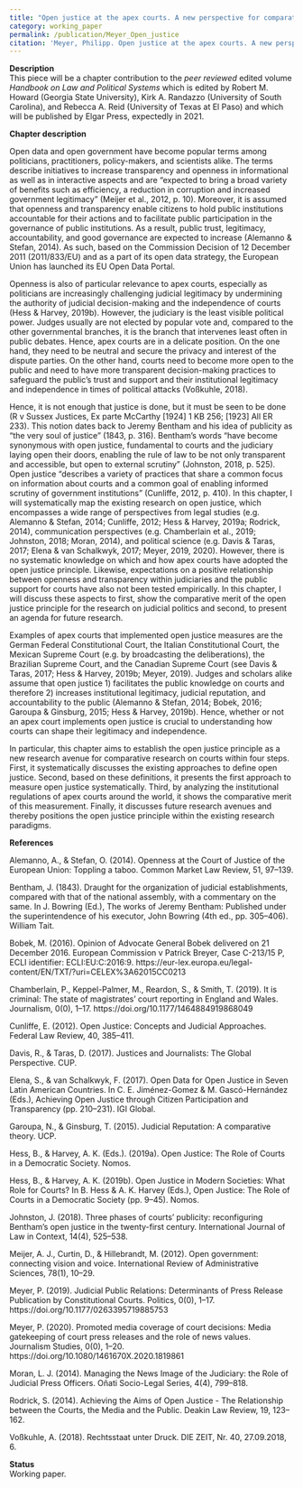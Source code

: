 ```yaml
---
title: "Open justice at the apex courts. A new perspective for comparative research on courts."
category: working_paper
permalink: /publication/Meyer_Open_justice
citation: 'Meyer, Philipp. Open justice at the apex courts. A new perspective for comparative research on courts. Working paper.'
---
```


<p><b>Description</b><br>
This piece will be a chapter contribution to the <i>peer reviewed</i> edited volume <i>Handbook on Law and Political Systems</i> which is edited by Robert M. Howard (Georgia State University), Kirk A. Randazzo (University of South Carolina), and Rebecca A. Reid (University of Texas at El Paso) and which will be published by Elgar Press, expectedly in 2021.</p> 


<p><b>Chapter description</b><br>
<p>Open data and open government have become popular terms among politicians, practitioners, policy-makers, and scientists alike. The terms describe initiatives to increase transparency and openness in informational as well as in interactive aspects and are “expected to bring a broad variety of benefits such as efficiency, a reduction in corruption and increased government legitimacy” (Meijer et al., 2012, p. 10). Moreover, it is assumed that openness and transparency enable citizens to hold public institutions accountable for their actions and to facilitate public participation in the governance of public institutions. As a result, public trust, legitimacy, accountability, and good governance are expected to increase (Alemanno & Stefan, 2014). As such, based on the Commission Decision of 12 December 2011 (2011/833/EU) and as a part of its open data strategy, the European Union has launched its EU Open Data Portal.  </p>
  
<p>Openness is also of particular relevance to apex courts, especially as politicians are increasingly challenging judicial legitimacy by undermining the authority of judicial decision-making and the independence of courts (Hess & Harvey, 2019b). However, the judiciary is the least visible political power. Judges usually are not elected by popular vote and, compared to the other governmental branches, it is the branch that intervenes least often in public debates. Hence, apex courts are in a delicate position. On the one hand, they need to be neutral and secure the privacy and interest of the dispute parties. On the other hand, courts need to become more open to the public and need to have more transparent decision-making practices to safeguard the public’s trust and support and their institutional legitimacy and independence in times of political attacks (Voßkuhle, 2018).</p>

<p>Hence, it is not enough that justice is done, but it must be seen to be done (R v Sussex Justices, Ex parte McCarthy [1924] 1 KB 256; [1923] All ER 233). This notion dates back to Jeremy Bentham and his idea of publicity as “the very soul of justice” (1843, p. 316). Bentham’s words “have become synonymous with open justice, fundamental to courts and the judiciary laying open their doors, enabling the rule of law to be not only transparent and accessible, but open to external scrutiny” (Johnston, 2018, p. 525). Open justice “describes a variety of practices that share a common focus on information about courts and a common goal of enabling informed scrutiny of government institutions” (Cunliffe, 2012, p. 410). In this chapter, I will systematically map the existing research on open justice, which encompasses a wide range of perspectives from legal studies (e.g. Alemanno & Stefan, 2014; Cunliffe, 2012; Hess & Harvey, 2019a; Rodrick, 2014), communication perspectives (e.g. Chamberlain et al., 2019; Johnston, 2018; Moran, 2014), and political science (e.g. Davis & Taras, 2017; Elena & van Schalkwyk, 2017; Meyer, 2019, 2020). However, there is no systematic knowledge on which and how apex courts have adopted the open justice principle. Likewise, expectations on a positive relationship between openness and transparency within judiciaries and the public support for courts have also not been tested empirically. In this chapter, I will discuss these aspects to first, show the comparative merit of the open justice principle for the research on judicial politics and second, to present an agenda for future research.</p> 

<p>Examples of apex courts that implemented open justice measures are the German Federal Constitutional Court, the Italian Constitutional Court, the Mexican Supreme Court (e.g. by broadcasting the deliberations), the Brazilian Supreme Court, and the Canadian Supreme Court (see Davis & Taras, 2017; Hess & Harvey, 2019b; Meyer, 2019). Judges and scholars alike assume that open justice 1) facilitates the public knowledge on courts and therefore 2) increases institutional legitimacy, judicial reputation, and accountability to the public (Alemanno & Stefan, 2014; Bobek, 2016; Garoupa & Ginsburg, 2015; Hess & Harvey, 2019b). Hence, whether or not an apex court implements open justice is crucial to understanding how courts can shape their legitimacy and independence. </p>

<p>In particular, this chapter aims to establish the open justice principle as a new research avenue for comparative research on courts within four steps. First, it systematically discusses the existing approaches to define open justice. Second, based on these definitions, it presents the first approach to measure open justice systematically. Third, by analyzing the institutional regulations of apex courts around the world, it shows the comparative merit of this measurement. Finally, it discusses future research avenues and thereby positions the open justice principle within the existing research paradigms.</p></p>

<p><b>References</b><br>
<p>Alemanno, A., & Stefan, O. (2014). Openness at the Court of Justice of the European Union: Toppling a taboo. Common Market Law Review, 51, 97–139.</p>
  
<p>Bentham, J. (1843). Draught for the organization of judicial establishments, compared with that of the national assembly, with a commentary on the same. In J. Bowring (Ed.), The works of Jeremy Bentham: Published under the superintendence of his executor, John Bowring (4th ed., pp. 305–406). William Tait.</p>

<p>Bobek, M. (2016). Opinion of Advocate General Bobek delivered on 21 December 2016. European Commission v Patrick Breyer, Case C-213/15 P, ECLI identifier: ECLI:EU:C:2016:9. https://eur-lex.europa.eu/legal-content/EN/TXT/?uri=CELEX%3A62015CC0213</p>

<p>Chamberlain, P., Keppel-Palmer, M., Reardon, S., & Smith, T. (2019). It is criminal: The state of magistrates’ court reporting in England and Wales. Journalism, 0(0), 1–17. https://doi.org/10.1177/1464884919868049</p>

<p>Cunliffe, E. (2012). Open Justice: Concepts and Judicial Approaches. Federal Law Review, 40, 385–411.</p>

<p>Davis, R., & Taras, D. (2017). Justices and Journalists: The Global Perspective. CUP.</p>

<p>Elena, S., & van Schalkwyk, F. (2017). Open Data for Open Justice in Seven Latin American Countries. In C. E. Jiménez-Gomez & M. Gascó-Hernández (Eds.), Achieving Open Justice through Citizen Participation and Transparency (pp. 210–231). IGI Global.</p>

<p>Garoupa, N., & Ginsburg, T. (2015). Judicial Reputation: A comparative theory. UCP.</p>

<p>Hess, B., & Harvey, A. K. (Eds.). (2019a). Open Justice: The Role of Courts in a Democratic Society. Nomos.</p>

<p>Hess, B., & Harvey, A. K. (2019b). Open Justice in Modern Societies: What Role for Courts? In B. Hess & A. K. Harvey (Eds.), Open Justice: The Role of Courts in a Democratic Society (pp. 9–45). Nomos.</p>

<p>Johnston, J. (2018). Three phases of courts’ publicity: reconfiguring Bentham’s open justice in the twenty-first century. International Journal of Law in Context, 14(4), 525–538.</p>

<p>Meijer, A. J., Curtin, D., & Hillebrandt, M. (2012). Open government: connecting vision and voice. International Review of Administrative Sciences, 78(1), 10–29.</p>

<p>Meyer, P. (2019). Judicial Public Relations: Determinants of Press Release Publication by Constitutional Courts. Politics, 0(0), 1–17. https://doi.org/10.1177/0263395719885753</p>

<p>Meyer, P. (2020). Promoted media coverage of court decisions: Media gatekeeping of court press releases and the role of news values. Journalism Studies, 0(0), 1–20. https://doi.org/10.1080/1461670X.2020.1819861</p>

<p>Moran, L. J. (2014). Managing the News Image of the Judiciary: the Role of Judicial Press Officers. Oñati Socio-Legal Series, 4(4), 799–818.</p>

<p>Rodrick, S. (2014). Achieving the Aims of Open Justice - The Relationship between the Courts, the Media and the Public. Deakin Law Review, 19, 123–162.</p>

<p>Voßkuhle, A. (2018). Rechtsstaat unter Druck. DIE ZEIT, Nr. 40, 27.09.2018, 6.</p>
</p>

<p><b>Status</b><br>
Working paper.</p>
